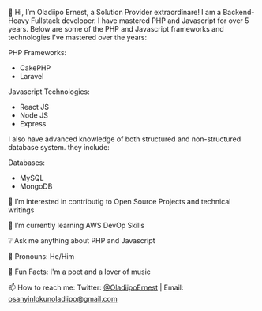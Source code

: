  👋 Hi, I’m Oladiipo Ernest, a Solution Provider extraordinare! I am a Backend-Heavy Fullstack developer.
 I have mastered PHP and Javascript for over 5 years. Below are some of the PHP and Javascript frameworks and technologies I've mastered over the years:
 
 PHP Frameworks:
- CakePHP
- Laravel

 Javascript Technologies:
- React JS
- Node JS
- Express

I also have advanced knowledge of both structured and non-structured database system. they include:

 Databases:
- MySQL
- MongoDB

👀 I’m interested in contributig to Open Source Projects and technical writings

🌱 I’m currently learning AWS DevOp Skills

❔ Ask me anything about PHP and Javascript

👨 Pronouns: He/Him

🎈 Fun Facts: I'm a poet and a lover of music

📫 How to reach me: Twitter: [@OladiipoErnest](https://twitter.com/OladiipoErnest "Oladiipo Ernest's Twitter") | Email: [osanyinlokunoladiipo@gmail.com](mailto:osanyinlokunoladiipo@gmail.com "Oladiipo Ernest's Mail")

<!---
donmode/donmode is a ✨ special ✨ repository because its `README.md` (this file) appears on your GitHub profile.
You can click the Preview link to take a look at your changes.
--->
